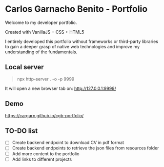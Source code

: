 # Carlos Garnacho Benito - Portfolio

Welcome to my developer portfolio.

Created with VanillaJS + CSS + HTML5

I entirely developed this portfolio without frameworks or third-party libraries to gain a deeper grasp of native web technologies and improve my understanding of the fundamentals.

## Local server

> npx http-server . -o -p 9999

It will open a new browser tab on: http://127.0.0.1:9999/

## Demo

https://cargarn.github.io/cgb-portfolio/

## TO-DO list

- [ ] Create backend endpoint to download CV in pdf format
- [ ] Create backend endpoints to retrieve the json files from resources folder
- [ ] Add more content to the portfolio
- [ ] Add links to different projects
